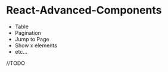 # React-Advanced-Components

- Table
- Pagination 
- Jump to Page
- Show x elements
- etc...
 
//TODO
